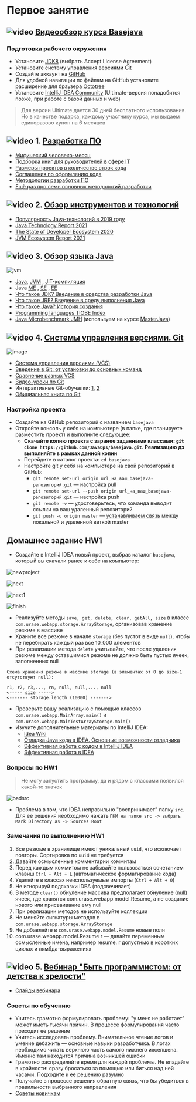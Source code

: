 # Первое занятие

## ![video](https://cloud.githubusercontent.com/assets/13649199/13672715/06dbc6ce-e6e7-11e5-81a9-04fbddb9e488.png) [Видеообзор курса Basejava](https://www.youtube.com/watch?v=0ydTRfKS9yY)

### Подготовка рабочего окружения

- Установите [JDK8](http://www.oracle.com/technetwork/java/javase/downloads/jdk8-downloads-2133151.html) (выбрать Accept
  License Agreement)
- Установите систему управления версиями [Git](http://git-scm.com/downloads)
- Создайте аккаунт на [GitHub](https://github.com/)
- Для удобной навигации по файлам на GitHub установите расширение для
  браузера [Octotree](https://habrahabr.ru/post/223527/)
- Установите [IntelliJ IDEA Community](http://www.jetbrains.com/idea/download/index.html) (Ultimate-версия понадобится
  позже, при работе с базой данных и web)

> Для версии Ultimate дается 30 дней бесплатного использования. Но в качестве подарка, каждому участнику курса, мы
> выдаем единоразово купон на 6 месяцев

## ![video](https://cloud.githubusercontent.com/assets/13649199/13672715/06dbc6ce-e6e7-11e5-81a9-04fbddb9e488.png) 1. [Разработка ПО](https://drive.google.com/file/d/0B_4NpoQW1xfpVjZUTEpvVUN1TTA/view?usp=sharing&resourcekey=0-hnn1HIBU3WIuDMVuQAxA8w)

- [Мифический человеко-месяц](https://ru.wikipedia.org/wiki/Мифический_человеко-месяц)
- [Подборка книг для руководителей в сфере IT](https://habr.com/ru/company/skyeng/blog/465215/)
- [Размеры проектов в количестве строк кода](https://www.freecodecamp.org/news/the-biggest-codebases-in-history-a128bb3eea73)
- [Соглашения по оформлению кода](https://topjava.ru/blog/google-java-style-guide)
- [Методологии разработки ПО](https://dou.ua/forums/topic/14015/)
- [Ещё раз про семь основных методологий разработки](https://habrahabr.ru/company/edison/blog/269789/)

## ![video](https://cloud.githubusercontent.com/assets/13649199/13672715/06dbc6ce-e6e7-11e5-81a9-04fbddb9e488.png) 2. [Обзор инструментов и технологий](https://drive.google.com/file/d/0B_4NpoQW1xfpTXJYU2xZbjN2d2M/view?usp=sharing&resourcekey=0-Uw_lRGW12YNjwY7phXzVdg)

- [Популярность Java-технологий в 2019 году](https://topjava.ru/blog/sostoyanie-java-v-2019-godu)
- [Java Technology Report 2021](https://www.jrebel.com/blog/2021-java-technology-report)
- [The State of Developer Ecosystem 2020](https://www.jetbrains.com/lp/devecosystem-2020/java/)
- [JVM Ecosystem Report 2021](https://snyk.io/jvm-ecosystem-report-2021/)

## ![video](https://cloud.githubusercontent.com/assets/13649199/13672715/06dbc6ce-e6e7-11e5-81a9-04fbddb9e488.png) 3. [Обзор языка Java](https://drive.google.com/file/d/0B_4NpoQW1xfpTU5SSElhUjlGNnc/view?usp=sharing&resourcekey=0-DOyRoGhREx2kvKwAKTOlYg)

![jvm](https://cloud.githubusercontent.com/assets/18701152/15219296/e6c67e86-186b-11e6-986f-651a87deec6c.png)

- [Java](http://ru.wikipedia.org/wiki/Java), [JVM](http://ru.wikipedia.org/wiki/Виртуальная_машина_Java)
  , [JIT-компиляция](http://ru.wikipedia.org/wiki/JIT)
- Java [ME](http://ru.wikipedia.org/wiki/Java_Platform,_Micro_Edition)
  , [SE](https://ru.wikipedia.org/wiki/Java_Platform,_Standard_Edition)
  , [EE](http://ru.wikipedia.org/wiki/Java_Platform,_Enterprise_Edition)
- [Что такое JDK? Введение в средства разработки Java](https://topjava.ru/blog/what-is-the-jdk)
- [Что такое JRE? Введение в среду выполнения Java](https://topjava.ru/blog/what-is-the-jre)
- [Что такое Java? История создания](http://www.intuit.ru/studies/courses/16/16/lecture/27105)
- [Programming languages TIOBE Index](http://www.tiobe.com/index.php/content/paperinfo/tpci/index.html)
- [Java Microbenchmark JMH](http://openjdk.java.net/projects/code-tools/jmh/) (используем на
  курсе [MasterJava](https://github.com/JavaWebinar/masterjava#Занятие-2))

## ![video](https://cloud.githubusercontent.com/assets/13649199/13672715/06dbc6ce-e6e7-11e5-81a9-04fbddb9e488.png) 4. [Системы управления версиями. Git](https://drive.google.com/file/d/0B9Ye2auQ_NsFSUNrdVc0bDZuX2s/edit?resourcekey=0-6scb0PBj2A3Oqf6rsU2egQ)

![image](https://cloud.githubusercontent.com/assets/18701152/15219746/9295a2fe-186d-11e6-876b-c61cc9be71e4.png)

- [Система управления версиями (VCS)](https://ru.wikipedia.org/wiki/Система_управления_версиями)
- [Введение в Git: от установки до основных команд](https://tproger.ru/translations/beginner-git-cheatsheet/)
- [Сравнение разных VCS](https://biz30.timedoctor.com/ru/cистема-контроля-версий/)
- [Видео-уроки по Git](https://www.youtube.com/playlist?list=PLDyvV36pndZHkDRik6kKF6gSb0N0W995h)
- Интерактивные Git-обучалки: [1](https://githowto.com/ru), [2](http://learngitbranching.js.org)
- [Официальная книга по Git](https://git-scm.com/book/ru/v2)

### Настройка проекта

- Создайте на GitHub репозиторий с названием `basejava`
- Откройте консоль у себя на компьютере (в папке, где планируете разместить проект) и выполните следующее:
    - **Скачайте копию проекта с заранее заданными классами: `git clone https://github.com/JavaOps/basejava.git`.
      Реализацию дз выполняйте в рамках данной копии**
    - Перейдите в каталог проекта: `cd basejava`
    - Настройте git у себя на компьютере на свой репозиторий в GitHub:
        - `git remote set-url origin url_на_ваш_basejava-репозиторий.git` — настройка pull
        - `git remote set-url --push origin url_на_ваш_basejava-репозиторий.git` — настройка push
        - `git remote -v` — удостоверьтесь, что команда выводит ссылки на ваш удаленный репозиторий
        - `git push -u origin master` — [устанавливаем связь](https://qna.habr.com/q/118865) между локальной и удаленной
          веткой master

## Домашнее задание HW1

- Создайте в IntelliJ IDEA новый проект, выбрав каталог `basejava`, который вы скачали ранее к себе на компьютер:

![newproject](https://user-images.githubusercontent.com/29703461/88058015-95008580-cb6b-11ea-9b7c-65843b859988.png)

![next](https://user-images.githubusercontent.com/29703461/88057628-055ad700-cb6b-11ea-9c59-72bb538e2541.png)

![next1](https://user-images.githubusercontent.com/29703461/88058925-d2b1de00-cb6c-11ea-9d0b-83c771899457.png)

![finish](https://user-images.githubusercontent.com/29703461/88059306-579cf780-cb6d-11ea-8094-bbf87474a127.png)

- Реализуйте методы `save, get, delete, clear, getAll, size` в классе `com.urase.webapp.storage.ArrayStorage`,
  организовав хранение резюме в массиве
- Храните все резюме в начале `storage` (без пустот в виде `null`), чтобы не перебирать каждый раз все 10_000 элементов
- При реализации метода `delete` учитывайте, что после удаления резюме между оставшимися резюме не должно быть пустых
  ячеек, заполненных null

```
Схема хранения резюме в массиве storage (в элементах от 0 до size-1 отсутствуют null):

r1, r2, r3,..., rn, null, null,..., null
<----- size ----->
<------- storage.length (10000) ------->
```

- Проверьте вашу реализацию с помощью классов `com.urase.webapp.MainArray.main()`
  и `com.urase.webapp.MainTestArrayStorage.main()`
- Изучите дополнительные материалы по IntelliJ IDEA:
    - [Idea Wiki](https://github.com/JavaOPs/topjava/wiki/IDEA)
    - [Отладка Java кода в IDEA. Основные возможности отладчика](https://youtu.be/Z1BQsf0A4xY)
    - [Эффективная работа с кодом в IntelliJ IDEA](https://www.youtube.com/watch?v=tpv5n2jWHlw)
    - [Эффективная работа в IDEA](https://www.youtube.com/watch?v=_rj7dx6c5R8)

### Вопросы по HW1

> Не могу запустить программу, да и рядом с классами появился какой-то значок

![badsrc](https://user-images.githubusercontent.com/29703461/38277015-9cd9155e-379f-11e8-9cd4-a9182a005e9a.png)

- Проблема в том, что IDEA неправильно "воспринимает" папку `src`. Для ее решения необходимо
  нажать `ПКМ на папке src -> выбрать Mark Directory as -> Sources Root`

### Замечания по выполнению HW1

1. Все резюме в хранилище имеют уникальный `uuid`, что исключает повторы. Сортировка по `uuid` не требуется
1. Давайте осмысленные комментарии коммитам
1. Перед каждым коммитом не забывайте пользоваться сочетанием клавиш `Ctrl + Alt + L` (автоматическое форматирование
   кода)
1. Удаляйте в классах неиспользуемые импорты (`Ctrl + Alt + O`)
1. Не игнорируй подсказки IDEA (подсвечивает)
1. В методе `clear()` обнуление массива предполагает обнуление (null) ячеек, где хранятся com.urase.webapp.model.Resume,
   а не создание нового или присваивание ему null
1. При реализации методов не используйте коллекции
1. Не меняйте сигнатуры методов в `com.urase.webapp.storage.ArrayStorage`
1. Не добавляйте в `com.urase.webapp.model.Resume` новые поля
1. com.urase.webapp.model.Resume r — давайте переменным осмысленные имена, например resume. r допустимо в коротких
   циклах и лямбда-выражениях

## ![video](https://cloud.githubusercontent.com/assets/13649199/13672715/06dbc6ce-e6e7-11e5-81a9-04fbddb9e488.png)  5. [Вебинар "Быть программистом: от детства к зрелости"](https://www.youtube.com/watch?v=D5Hej0TyLaU)

- [Слайды вебинара](https://docs.google.com/presentation/d/1YwtCCZsaGMdl-V15kTDHiJxiS52IAl-qqheNPpiNr54/)

### Советы по обучению

- Учитесь грамотно формулировать проблему: "у меня не работает" может иметь тысячи причин. В процессе формулирования
  часто приходит ее решение
- Учитесь исследовать проблему. Внимательное чтение логов и умение дебажить — основные навыки разработчика. В логах
  необходимо читать верхнюю часть самого нижнего иксепшена. Именно там находится причина возникшей ошибки
- Грамотно распределяйте время для каждой проблемы. Не впадайте в крайности: сразу бросаться за помощью или биться над
  ней часами. Подходите к ее решению разумно
- Получайте в процессе решения обратную связь, что бы убедиться в правильности выбранного направления
- [Советы новичкам](http://blog.csssr.ru/2016/09/19/how-to-be-a-beginner-developer)
